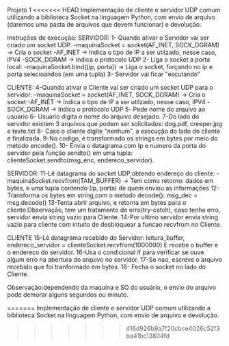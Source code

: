  Projeto 1
<<<<<<< HEAD
 Implementação de cliente e servidor UDP comum utilizando a biblioteca Socket na linguagem Python, com envio de arquivo (daremos uma pasta de arquivos que devem funcionar) e devolução.

Instruções de execução:
SERVIDOR:
1- Quando ativar o Servidor vai ser criado um socket UDP:
    -maquinaSocket = socket(AF_INET, SOCK_DGRAM) -> Cria o socket
    -AF_INET -> Indica o tipo de IP a ser utilzado, nesse caso, IPV4
    -SOCK_DGRAM -> Indica o protocolo UDP
2- Liga o socket a porta local:
    -maquinaSocket.bind((ip, porta)) -> Liga o socket, forçando no ip e porta selecioandos (em uma tupla)
3- Servidor vai ficar "escutando"

CLIENTE:
4-Quando ativar o Cliente vai ser criado um socket UDP para o servidor:
    -maquinaSocket = socket(AF_INET, SOCK_DGRAM) -> Cria o socket
    -AF_INET -> Indica o tipo de IP a ser utilzado, nesse caso, IPV4
    -SOCK_DGRAM -> Indica o protocolo UDP
5- Pede nome do arquivo ao usuario 
6- Usuario digita o nome do arquivo desejado.
7-Do lado do servidor existem 3 arquivos que podem ser solicitados: dog.pdf, creeper.jpg e texte.txt
8- Caso o cliente digite "nenhum", a execução do lado do cliente é finalizada.
9-No codigo, é transformado os strings em bytes por meio do metodo encode().
10- Envia o datagrama com Ip e numero da porta do servidor pela função sendto() em uma tupla:
    clienteSocket.sendto(msg_enc, endereco_servidor).

SERVIDOR:
11-Lê datagrama do socket UDP,obtendo endereço do cliente:
    -maquinaSocket.recvfrom(TAM_BUFFER) -> Tem como retorno: dados em bytes, e uma tupla contendo (ip, porta) de quem enviou as informações
12- Transforma os bytes em string,com o metodo decode():
    msg_dec = msg.decode()
13-Tenta abrir arquivo, e retorna em bytes para o cliente.Observação, tem um tratamento de erro(try-catch), caso tenha erro, servidor envia string vazio para Cliente.
14-Por ultimo servidor envia string vazio para cliente com intuito de desbloquear a funcao recvfrom no Cliente.

CLIENTE
15-Lê datagrama recebido do Servidor:
    leitura_buffer, endereco_servidor = clienteSocket.recvfrom(1000000)
    E recebe o buffer e o endereco do servidor.
16-Usa o condicional if para verificar se ouve algum erro na abertura do arquivo no servidor.
17-Se nao, escreve o arquivo recebido que foi tranformado em bytes.
18- Fecha o socket no lado do Cliente.

Observação:dependendo da maquina e SO do usuário, o envio do arquivo pode demorar alguns segundos ou minuto.


=======
 Implementação de cliente e servidor UDP comum utilizando a biblioteca Socket na linguagem Python, com envio de arquivo e devolução.
>>>>>>> d16d926b9a7f20cbce4026c52f3ba41bc13804fd
